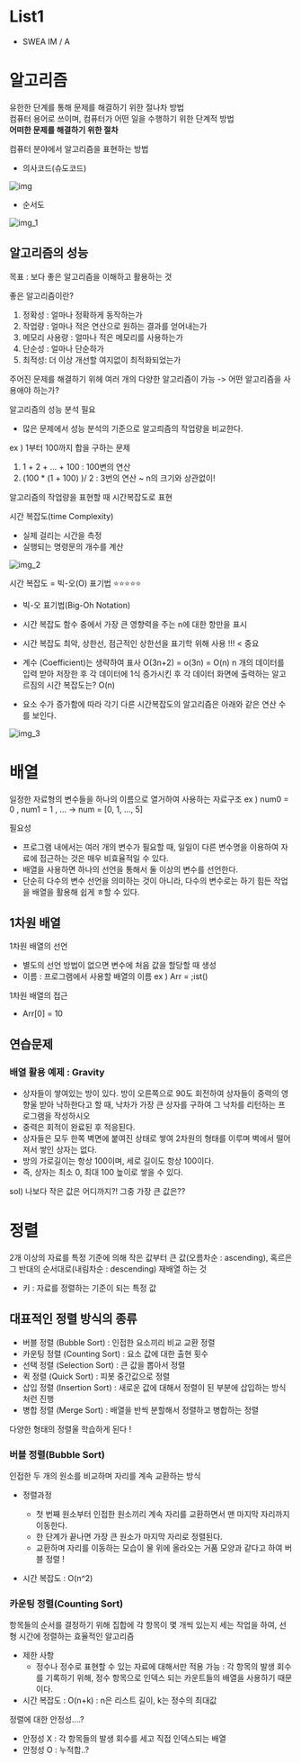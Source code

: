 # List1
- SWEA IM / A
# 알고리즘
유한한 단계를 통해 문제를 해결하기 위한 절나차 방법  
컴퓨터 용어로 쓰이며, 컴퓨터가 어떤 일을 수행하기 위한 단계적 방법  
**어떠한 문제를 해결하기 위한 절차**

컴퓨터 분야에서 알고리즘을 표현하는 방법
- 의사코드(슈도코드)

![img](https://github.com/YUNA-AHN/TIL/assets/130244216/b3d04efa-6dac-4794-99bf-d6e0d32ca33e)

  
- 순서도  

![img_1](https://github.com/YUNA-AHN/TIL/assets/130244216/357af3d8-5e10-4981-88ef-bdd19461746b)


## 알고리즘의 성능
목표 : 보다 좋은 알고리즘을 이해하고 활용하는 것

좋은 알고리즘이란?
1. 정확성 : 얼마나 정확하게 동작하는가
2. 작업량 : 얼마나 적은 연산으로 원하는 결과를 얻어내는가
3. 메모리 사용량 : 얼마나 적은 메모리를 사용하는가
4. 단순성 : 얼마나 단순하가
5. 최적성: 더 이상 개선할 여지없이 최적화되었는가

주어진 문제를 해결하기 위헤 여러 개의 다양한 알고리즘이 가능
-> 어떤 알고리즘을 사용애야 하는가?

알고리즘의 성능 분석 필요
- 많은 문제에서 성능 분석의 기준으로 알고릐즘의 작업량을 비교한다.

ex ) 1부터 100까지 합을 구하는 문제
1.  1 + 2 + ... + 100 : 100변의 연산
2. (100 * (1 + 100) )/ 2 : 3번의 연산 ~ n의 크기와 상관없이!

알고리즘의 작업량을 표현할 때 시간복잡도로 표현

시간 복잡도(time Complexity)
- 실제 걸리는 시간을 측정
- 실행되는 명령문의 개수를 계산

![img_2](https://github.com/YUNA-AHN/TIL/assets/130244216/4c461cf2-7333-4db3-a5d0-34733e965ebe)

  

시간 복잡도 = 빅-오(O) 표기법 ⭐⭐⭐⭐⭐
- 빅-오 표기법(Big-Oh Notation)
- 시간 복잡도 함수 중에서 가장 큰 영향력을 주는 n에 대한 항만을 표시
- 시간 복잡도 최악, 상한선, 점근적인 상한선을 표기학 위해 사용 !!! < 중요
- 계수 (Coefficient)는 생략하여 표사
O(3n+2) =  o(3n) =  O(n)
  n 개의 데이터를 입력 받아 저장한 후 각 데이터에 1식 증가시킨 후 각 데이터 화면에 출력하는 알고르짐의 시간 복잡도는?
  O(n)
  
- 요소 수가 증가함에 따라 각기 다른 시간복잡도의 알고리즘은 아래와 같은 연산 수를 보인다.

![img_3](https://github.com/YUNA-AHN/TIL/assets/130244216/8cdeb8bd-119d-4dcd-8ca0-7954802a39e8)

  
# 배열
일정한 자료형의 변수들을 하나의 이름으로 열거하여 사용하는 자료구조
ex )  num0 = 0 , num1 = 1 , ...  -> num = [0, 1, ..., 5]

필요성
- 프로그램 내에서는 여러 개의 변수가 필요할 때, 일일이 다른 변수명을 이용하여 자료에 접근하는 것은 매우 비효율적일 수 있다.
- 배열을 사용하면 하나의 선언을 통해서 둘 이상의 변수를 선언한다.
- 단순히 다수의 변수 선언을 의미하는 것이 아니라, 다수의 변수로는 하기 힘든 작업을 배열을 활용해 쉽게 ㅎ할 수 있다.

## 1차원 배열
1차원 배열의 선언
- 별도의 선언 방법이 없으면 변수에 처음 값을 할당할 때 생성
- 이름 : 프로그램에서 사용할 배열의 이름
ex ) Arr = ;ist()
  
1차원 배열의 접근
- Arr[0] = 10 

## 연습문제
### 배열 활용 예제 : Gravity
- 상자들이 쌓여있는 방이 있다. 방이 오른쪽으로 90도 회전하여 상자들이 중력의 영향울 받아 낙하한다고 할 때, 
  낙차가 가장 큰 상자를 구하여 그 낙차를 리턴하는 프로그램을 작성하시오
- 중력은 회적이 완료된 후 적응된다.
- 상자들은 모두 한쪽 벽면에 붙여진 상태로 쌓여 2차원의 형태를 이루며 벽에서 떨어져서 쌓인 상자는 없다.
- 방의 가로길이는 항상 100이며, 세로 길이도 항상 100이다.
- 즉, 상자는 최소 0, 최대 100 높이로 쌓을 수 있다.

sol) 나보다 작은 값은 어디까지?! 그중 가장 큰 값은??

# 정렬
2개 이상의 자료를 특정 기준에 의해 작은 값부터 큰 값(오름차순 : ascending), 혹르은
그 반대의 순서대로(내림차순 : descending) 재배열 하는 것
- 키 : 자료를 정렬하는 기준이 되는 특정 값

## 대표적인 정렬 방식의 종류
- 버블 정렬 (Bubble Sort) : 인접한 요소끼리 비교 교환 정렬
- 카운팅 정렬 (Counting Sort) : 요소 값에 대한 출현 횟수
- 선택 정렬 (Selection Sort) : 큰 값을 뽑아서 정렬
- 퀵 정렬 (Quick Sort) : 피봇 중간값으로 정렬
- 삽입 정렬 (Insertion Sort) : 새로운 값에 대해서 정렬이 된 부분에 삽입하는 방식처런 진행
- 병합 정렬 (Merge Sort) : 배열을 반씩 분할해서 정렬하고 병합하는 정렬

다양한 형태의 정렬울 학습하게 된다 !

### 버블 정렬(Bubble Sort)
인접한 두 개의 원소를 비교하며 자리를 계속 교환하는 방식

- 정렬과정
    - 첫 번째 원소부터 인접한 원소끼리 계속 자리를 교환하면서 맨 마지막 자리까지 이동한다.
    - 한 단계가 끝나면 가장 큰 원소가 마지막 자리로 정렬된다.
    - 교환하며 자리를 이동하는 모습이 물 위에 올라오는 거품 모양과 같다고 하여 버블 정렬 !
    
- 시간 복잡도  : O(n^2)

### 카운팅 정렬(Counting Sort)
항목들의 순서를 결정하기 위해 집합에 각 항목이 몇 개씩 있는지 세는 작업을 하여, 선형 시간에 정렬하는 효율적인 알고리즘

- 제한 사항
    - 정수나 정수로 표현할 수 있는 자료에 대해서만 적용 가능 
      : 각 항목의 발생 회수를 기록하기 위해, 정수 항목으로 인덱스 되는 카운트들의 배열을 사용하기 때문이다.
- 시간 복잡도 : O(n+k) :  n은 리스트 길이, k는 정수의 최대값

정렬에 대한 안정성....?
- 안정성 X : 각 항목들의 발생 회수를 세고 직접 인덱스되는 배열
- 안정성 O :  누적합..?
